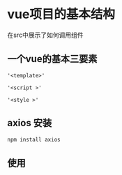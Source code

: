 # vue项目的基本结构
在src中展示了如何调用组件
## 一个vue的基本三要素
`'<template>'`

`'<script >'`

`'<style >'`

## axios 安装
```sh
npm install axios
```
## 使用